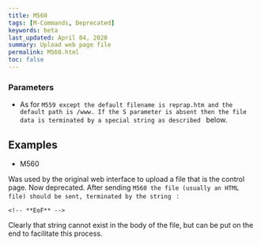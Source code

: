 ```yaml
---
title: M560
tags: [M-Commands, Deprecated] 
keywords: beta 
last_updated: April 04, 2020 
summary: Upload web page file 
permalink: M560.html
toc: false 
---
```



### Parameters

* As for ` M559 except the default filename is reprap.htm and the default path is /www. If the S parameter is absent then the file data is terminated by a special string as described  ` below.

## Examples

* M560

Was used by the original web interface to upload a file that is the control page. Now deprecated. After sending ` M560 the file (usually an HTML file) should be sent, terminated by the string  ` :

```
<!-- **EoF** -->
```

Clearly that string cannot exist in the body of the file, but can be put on the end to facilitate this process.

